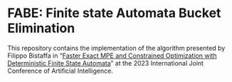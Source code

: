 FABE: Finite state Automata Bucket Elimination
===================
This repository contains the implementation of the algorithm presented by Filippo Bistaffa in “[Faster Exact MPE and Constrained Optimization with Deterministic Finite State Automata](https://filippobistaffa.github.io/papers/2023ijcai.pdf)” at the 2023 International Joint Conference of Artificial Intelligence.
